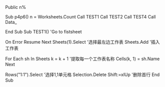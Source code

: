 Public n%


Sub p4p6()
n = Worksheets.Count
Call TEST1
Call TEST2
Call TEST4
Call Data_

End Sub
Sub TEST1()  'Go to fistsheet

On Error Resume Next
Sheets(1).Select             '选择最左边工作表
Sheets.Add                    '插入工作表

For Each sh In Sheets
k = k + 1                     '提取每一个工作表名称
Cells(k, 1) = sh.Name
Next

Rows("1:1").Select                '选择1,1单元格
    Selection.Delete Shift:=xlUp  '删除首行
End Sub

